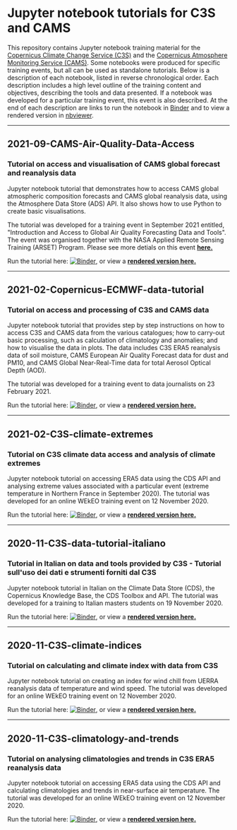 # Jupyter notebook tutorials for C3S and CAMS
This repository contains Jupyter notebook training material for the [Copernicus Climate Change Service (C3S)](https://climate.copernicus.eu/) and the [Copernicus Atmosphere Monitoring Service (CAMS)](https://atmosphere.copernicus.eu/). Some notebooks were produced for specific training events, but all can be used as standalone tutorials. Below is a description of each notebook, listed in reverse chronological order. Each description includes a high level outline of the training content and objectives, describing the tools and data presented. If a notebook was developed for a particular training event, this event is also described. At the end of each description are links to run the notebook in [Binder](https://mybinder.org/) and to view a rendered version in [nbviewer](https://nbviewer.jupyter.org/).

---

## 2021-09-CAMS-Air-Quality-Data-Access
### Tutorial on access and visualisation of CAMS global forecast and reanalysis data
Jupyter notebook tutorial that demonstrates how to access CAMS global atmospheric composition forecasts and CAMS global reanalysis data, using the Atmosphere Data Store (ADS) API. It also shows how to use Python to create basic visualisations.

The tutorial was developed for a training event in September 2021 entitled, "Introduction and Access to Global Air Quality Forecasting Data and Tools". The event was organised together with the NASA Applied Remote Sensing Training (ARSET) Program. Please see more detials on this event **[here.](https://appliedsciences.nasa.gov/join-mission/training/english/arset-introduction-and-access-global-air-quality-forecasting-data-and)**

Run the tutorial here: [![Binder](https://mybinder.org/badge_logo.svg)](https://mybinder.org/v2/gh/ecmwf-projects/copernicus-training/HEAD?urlpath=lab/tree/2021-09-CAMS-Air-Quality-Data-Access.ipynb), or view a **[rendered version here.](https://nbviewer.jupyter.org/github/ecmwf-projects/copernicus-training/blob/master/2021-09-CAMS-Air-Quality-Data-Access.ipynb)**

---

## 2021-02-Copernicus-ECMWF-data-tutorial
### Tutorial on access and processing of C3S and CAMS data
Jupyter notebook tutorial that provides step by step instructions on how to access C3S and CAMS data from the various catalogues; how to carry-out basic processing, such as calculation of climatology and anomalies; and how to visualise the data in plots. The data includes C3S ERA5 reanalysis data of soil moisture, CAMS European Air Quality Forecast data for dust and PM10, and CAMS Global Near-Real-Time data for total Aerosol Optical Depth (AOD).

The tutorial was developed for a training event to data journalists on 23 February 2021.

Run the tutorial here: [![Binder](https://mybinder.org/badge_logo.svg)](https://mybinder.org/v2/gh/ecmwf-projects/copernicus-training/HEAD?urlpath=lab/tree/2021-02-Copernicus-ECMWF-data-tutorial.ipynb), or view a **[rendered version here.](https://nbviewer.jupyter.org/github/ecmwf-projects/copernicus-training/blob/master/2021-02-Copernicus-ECMWF-data-tutorial.ipynb)**

---

## 2021-02-C3S-climate-extremes
### Tutorial on C3S climate data access and analysis of climate extremes
Jupyter notebook tutorial on accessing ERA5 data using the CDS API and analysing extreme values associated with a particular event (extreme temperature in Northern France in September 2020). The tutorial was developed for an online WEkEO training event on 12 November 2020.

Run the tutorial here: [![Binder](https://mybinder.org/badge_logo.svg)](https://mybinder.org/v2/gh/ecmwf-projects/copernicus-training/HEAD?urlpath=lab/tree/2021-02-C3S-climate-extremes.ipynb), or view a **[rendered version here.](https://nbviewer.jupyter.org/github/ecmwf-projects/copernicus-training/blob/master/2021-02-C3S-climate-extremes.ipynb)**

---

## 2020-11-C3S-data-tutorial-italiano
### Tutorial in Italian on data and tools provided by C3S - Tutorial sull'uso dei dati e strumenti forniti dal C3S
Jupyter notebook tutorial in Italian on the Climate Data Store (CDS), the Copernicus Knowledge Base, the CDS Toolbox and API. The tutorial was developed for a training to Italian masters students on 19 November 2020.

Run the tutorial here: [![Binder](https://mybinder.org/badge_logo.svg)](https://mybinder.org/v2/gh/ecmwf-projects/copernicus-training/HEAD?urlpath=lab/tree/2020-11-C3S-data-tutorial-italiano.ipynb), or view a **[rendered version here.](https://nbviewer.jupyter.org/github/ecmwf-projects/copernicus-training/blob/master/2020-11-C3S-data-tutorial-italiano.ipynb)**

---

## 2020-11-C3S-climate-indices
### Tutorial on calculating and climate index with data from C3S
Jupyter notebook tutorial on creating an index for wind chill from UERRA reanalysis data of temperature and wind speed. The tutorial was developed for an online WEkEO training event on 12 November 2020.

Run the tutorial here: [![Binder](https://mybinder.org/badge_logo.svg)](https://mybinder.org/v2/gh/ecmwf-projects/copernicus-training/HEAD?urlpath=lab/tree/2020-11-C3S-climate-indices.ipynb), or view a **[rendered version here.](https://nbviewer.jupyter.org/github/ecmwf-projects/copernicus-training/blob/master/2020-11-C3S-climate-indices.ipynb)**

---

## 2020-11-C3S-climatology-and-trends
### Tutorial on analysing climatologies and trends in C3S ERA5 reanalysis data
Jupyter notebook tutorial on accessing ERA5 data using the CDS API and calculating climatologies and trends in near-surface air temperature. The tutorial was developed for an online WEkEO training event on 12 November 2020.

Run the tutorial here: [![Binder](https://mybinder.org/badge_logo.svg)](https://mybinder.org/v2/gh/ecmwf-projects/copernicus-training/HEAD?urlpath=lab/tree/2020-11-C3S-climatology-and-trends.ipynb), or view a **[rendered version here.](https://nbviewer.jupyter.org/github/ecmwf-projects/copernicus-training/blob/master/2020-11-C3S-climatology-and-trends.ipynb)**
